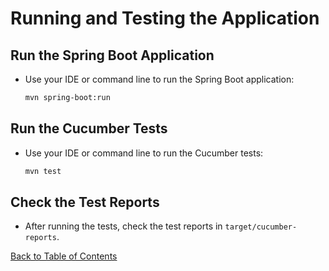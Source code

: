 # Running and Testing the Application

## Run the Spring Boot Application

- Use your IDE or command line to run the Spring Boot application:
  ```sh
  mvn spring-boot:run
  ```

## Run the Cucumber Tests

- Use your IDE or command line to run the Cucumber tests:
  ```sh
  mvn test
  ```

## Check the Test Reports

- After running the tests, check the test reports in `target/cucumber-reports`.

[Back to Table of Contents](index.md)